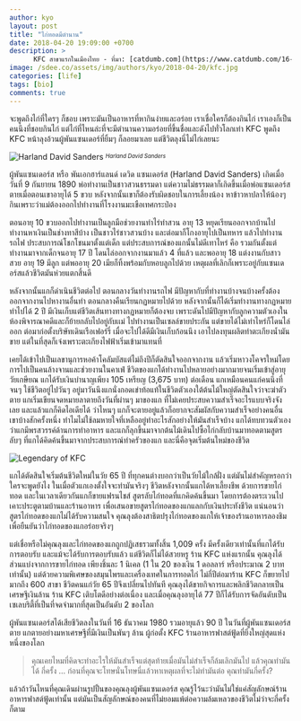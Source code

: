 ```yaml
---
author: kyo
layout: post
title: "ไก่ทอดมีตำนาน"
date: 2018-04-20 19:09:00 +0700
description: >
      KFC สาขาแรกในเมืองไทย - ที่มา: [catdumb.com](https://www.catdumb.com/16-things-dont-know-abt-kfc-064/)
image: /sdee.co/assets/img/authors/kyo/2018-04-20/kfc.jpg
categories: [life]
tags: [bio]
comments: true
---
```

จะพูดถึงไก่ที่ใครๆ ก็ชอบ เพราะมันเป็นอาหารที่หากินง่ายและอร่อย เราเชื่อใครก็ต้องกินไก่ เราเองก็เป็นคนนึงที่ชอบกินไก่ แต่ไก่ที่ไหนล่ะที่จะมีตำนานความอร่อยที่ขึ้นชื่อและดังไปทั่วโลกเท่า KFC พูดถึง KFC หน้าลุงอ้วนผู้พันแซนเดอร์ที่ยิ้มๆ ก็ลอยมาเลย แต่ชีวิตลุงนี่ไม่ไก่เลยนะ

![Harland David Sanders](/sdee.co/assets/img/authors/kyo/2018-04-20/KFC1.jpg)
<sup><sub>*Harland David Sanders*</sub></sup>

ผู้พันแซนเดอร์ส หรือ พันเอกฮาร์แลนด์ เดวิด แซนเดอร์ส (Harland David Sanders) เกิดเมื่อวันที่ 9 กันยายน 1890 พ่อทำงานเป็นชาวสวนธรรมดา แต่ความไม่ธรรมดาก็เกิดขึ้นเมื่อพ่อแซนเดอร์สตายเมื่อตอนเขาอายุได้ 5 ขวบ หลังจากนั้นเขาก็ต้องรับผิดชอบในการเลี้ยงน้อง หาข้าวหาปลาให้น้องๆ กินเพราะว่าแม่ต้องออกไปทำงานที่โรงงานมะเขือเทศกระป่อง

ตอนอายุ 10 ขวบออกไปทำงานเป็นลูกมือช่วยงานทำไร่ทำสวน อายุ 13 หยุดเรียนออกจากบ้านไปทำงานหาเงินเป็นช่างทาสีบ้าง เป็นชาวไร่ชาวสวนบ้าง และต่อมาก็โกงอายุไปเป็นทหาร แล้วไปทำงานรถไฟ ประสบการณ์โชกโชนมาตั้งแต่เด็ก แต่ประสบการณ์ของแกนั้นไม่ดีเทาไหร่ คือ รวมกันตั้งแต่ทำงานมาจากเด็กจนอายุ 17 ปี โดนไล่ออกจากงานมาแล้ว 4 ที่แล้ว และพออายุ 18
แต่งงานกับสาวสวย อายุ 19 มีลูก แต่พออายุ 20 เมียก็ทิ้งพร้อมกับหอบลูกไปด้วย เหตุผลที่เลิกก็เพราะอยู่กับแซนเดอร์สแล้วชีวิตมันห่วยแตกสิ้นดี

หลังจากนั้นแกก็ดำเนินชีวิตต่อไป ตอนกลางวันทำงานรถไฟ มีปัญหากับที่ทำงานบ้างจนบ้างครั้งต้องออกจากงานไปหางานอื่นทำ ตอนกลางคืนเรียนกฏหมายไปด้วย หลังจากนั้นก็ได้เริ่มทำงานทางกฏหมาย ทำไปได้ 2 ปี มีเงินเก็บแต่ชีวิตเส้นทางทางกฏหมายก็ต้องจบ เพราะดันไปมีปัญหากับลูกความตัวเองในห้องพิจารณาคดีและก็ย้ายกลับไปอยู่กับเเม่ ไปทำงานเป็นเซลล์ขายประกัน แต่ขายได้ไม่เท่าไหร่ก็โดนไล่ออก ต่อมาก่อตั้งบริษัทเดินเรือเฟอร์รี่ เมื่อจะไปได้ดีมีเงินเก็บก้อนนึง เอาไปลงทุนผลิตทำตะเกียงน้ำมันขาย แต่ในที่สุดก็เจ๋งเพราะตะเกียงไฟฟ้าเริ่มเข้ามาแทนที่

เคยได้เข้าไปเป็นเลขานุการหอค้าโคลัมบัสแต่ไม่ถึงปีก็ตัดสินใจออกจากงาน แล้วเริ่มหาวงโคจรใหม่โดยการไปเป็นคนล้างจานและช่วยงานในคาเฟ่ ชีวิตของแกได้ทำงานไปหลายอย่างมากมายจนเริ่มเข้าสู่อายุวัยเกษียณ แกได้รับเงินบำนาญเพียง 105 เหรียญ (3,675 บาท) ต่อเดือน แกเหมือนคนแก่คนนึงที่จนๆ ใช้ชีวิตอยู่ไปวันๆ อยู่มาวันนึงแกนั่งกอดเข่าท้อแท้ในชีวิตตัวเองใต้ต้นไม้ใหญ่ตัดสินใจว่าจะฆ่าตัวตาย แกเริ่มเขียนจดหมายลาตายถึงวันที่ผ่านๆ มาของแก ที่ไม่เคยประสบความสำเร็จอะไรแบบจริงจังเลย และแล้วแกก็คิดไอเดียได้ ว่าไหนๆ แกก็จะตายอยู่แล้วก็อยากจะสัมผัสกับความสำเร็จอย่างคนอื่นเขาบ้างสักครั้งหนึ่ง ทำไมไม่ใช้ลมหายใจที่เหลืออยู่ทำอะไรสักอย่างให้มันสำเร็จบ้าง แกได้ทบทวนตัวเองว่าแกมีพรสวรรค์ด้านการทำอาหาร และแกก็ลุกขึ้นมาจากต้นไม้เดินไปซื้อไก่กลับบ้านมาทอดตามสูตรลับๆ ที่แกได้คิดค้นขึ้นมาจากประสบการณ์ทำครัวของแก และนี่คือจุดเริ่มต้นใหม่ของชีวิต

![Legendary of KFC](/sdee.co/assets/img/authors/kyo/2018-04-20/KFC2.jpg)

แกได้ตัดสินใจเริ่มต้นชีวิตใหม่ในวัย 65 ปี ที่ทุกคนต่างบอกว่าเป็นวัยไม้ใกล้ฝั่ง แต่มันไม่สำคัญหรอกว่าใครจะพูดยังไง ในเมื่อตัวแกเองตั้งใจจะทำมันจริงๆ ชีวิตหลังจากนั้นแกได้หาเลี้ยงชีพ
ด้วยการขายไก่ทอด และในเวลาเดียวกันแกก็ขายแฟรนไชส์ สูตรลับไก่ทอดที่แกคิดค้นขึ้นมา โดยการต้องตระเวนไปเคาะประตูตามบ้านและร้านอาหาร เพื่อเสนอขายสูตรไก่ทอดของแกแลกกับเงินประทังชีวิต แน่นอนว่าสูตรไก่ทอดของแกไม่ได้รับความสนใจ คุณลุงต้องสาธิตปรุงไก่ทอดของแกให้เจ้าของร้านอาหารลองชิม เพื่อยืนยันว่าไก่ทอดของแกอร่อยจริงๆ

แต่เชื่อหรือไม่คุณลุงและไก่ทอดของแกถูกปฏิเสธรวมทั้งสิ้น 1,009 ครั้ง มีครั้งเดียวเท่านั้นที่แกได้รับการตอบรับ
และแม้จะได้รับการตอบรับแล้ว แต่ชีวิตก็ไม่ได้สวยหรู ร้าน KFC แห่งแรกนั้น คุณลุงได้ส่วนแบ่งจากการขายไก่ทอด เพียงชิ้นละ 1 นิเคล (1 ใน 20 ของเงิน 1 ดอลลาร์ หรือประมาณ 2 บาทเท่านั้น) แต่ด้วยความพิเศษของสมุนไพรและเครื่องเทศในการทอดไก่ ไม่กี่ปีต่อมาร้าน KFC ก็ขยายไปมากถึง 600 สาขา ชีวิตคนแก่วัย 65 ปีจึงเปลี่ยนไปทันที คุณลุงได้ขายกิจการและพลิกชีวิตกลายเป็นเศรษฐีเงินล้าน ร้าน KFC เติบโตดีอย่างต่อเนื่อง และเมื่อคุณลุงอายุได้ 77 ปีก็ได้รับการจัดอันดับเป็นเซเลบริตี้ที่เป็นที่จดจำมากที่สุดเป็นอันดับ 2 ของโลก

ผู้พันแซนเดอร์สได้เสียชีวิตลงในวันที่ 16 ธันวาคม 1980 รวมอายุแล้ว 90 ปี ในวันที่ผู้พันแซนเดอร์สตาย
แกตายอย่างมหาเศรษฐีที่มีเงินเป็นพันๆ ล้าน ผู้ก่อตั้ง KFC ร้านอาหารฟาสต์ฟู้ดที่ยิ่งใหญ่สุดแห่งหนึ่งของโลก

> คุณเคยไหมที่คิดจะทำอะไรให้มันสำเร็จแต่สุดท้ายเมื่อมันไม่สำเร็จก็ล้มเลิกมันไป แล้วคุณทำมันได้
กี่ครั้ง ... ก่อนที่คุณจะโทษนั่นโทษนี่แล้วหาเหตุผลที่จะไม่ทำมันต่อ คุณทำมันกี่ครั้ง?

แล้วถ้าวันไหนที่คุณเดินผ่านรูปปั้นของคุณลุงผู้พันแซนเดอร์ส คุณรู้ไว้นะว่ามันไม่ใช่แค่สัญลักษณ์ร้านอาหารฟาสต์ฟู้ดเท่านั้น แต่มันเป็นสัญลักษณ์ของคนที่ไม่ยอมแพ้ต่อความล้มเหลวของชีวิตไม่ว่าจะกี่ครั้งก็ตาม
